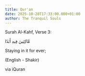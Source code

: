 ```yaml
---
title: Qur'an
date: 2025-10-28T17:33:00.000+01:00
author: The Tranquil Souls
---
```

Surah Al-Kahf, Verse 3:

مَّاكِثِينَ فِيهِ أَبَدًا



Staying in it for ever;

(English - Shakir)



via iQuran
